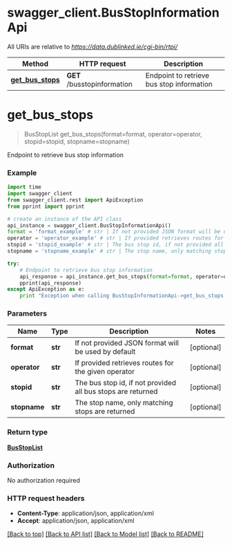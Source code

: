 # swagger_client.BusStopInformationApi

All URIs are relative to *https://data.dublinked.ie/cgi-bin/rtpi/*

Method | HTTP request | Description
------------- | ------------- | -------------
[**get_bus_stops**](BusStopInformationApi.md#get_bus_stops) | **GET** /busstopinformation | Endpoint to retrieve bus stop information


# **get_bus_stops**
> BusStopList get_bus_stops(format=format, operator=operator, stopid=stopid, stopname=stopname)

Endpoint to retrieve bus stop information

### Example 
```python
import time
import swagger_client
from swagger_client.rest import ApiException
from pprint import pprint

# create an instance of the API class
api_instance = swagger_client.BusStopInformationApi()
format = 'format_example' # str | If not provided JSON format will be used by default (optional)
operator = 'operator_example' # str | If provided retrieves routes for the given operator (optional)
stopid = 'stopid_example' # str | The bus stop id, if not provided all bus stops are returned (optional)
stopname = 'stopname_example' # str | The stop name, only matching stops are returned (optional)

try: 
    # Endpoint to retrieve bus stop information
    api_response = api_instance.get_bus_stops(format=format, operator=operator, stopid=stopid, stopname=stopname)
    pprint(api_response)
except ApiException as e:
    print "Exception when calling BusStopInformationApi->get_bus_stops: %s\n" % e
```

### Parameters

Name | Type | Description  | Notes
------------- | ------------- | ------------- | -------------
 **format** | **str**| If not provided JSON format will be used by default | [optional] 
 **operator** | **str**| If provided retrieves routes for the given operator | [optional] 
 **stopid** | **str**| The bus stop id, if not provided all bus stops are returned | [optional] 
 **stopname** | **str**| The stop name, only matching stops are returned | [optional] 

### Return type

[**BusStopList**](BusStopList.md)

### Authorization

No authorization required

### HTTP request headers

 - **Content-Type**: application/json, application/xml
 - **Accept**: application/json, application/xml

[[Back to top]](#) [[Back to API list]](../README.md#documentation-for-api-endpoints) [[Back to Model list]](../README.md#documentation-for-models) [[Back to README]](../README.md)

